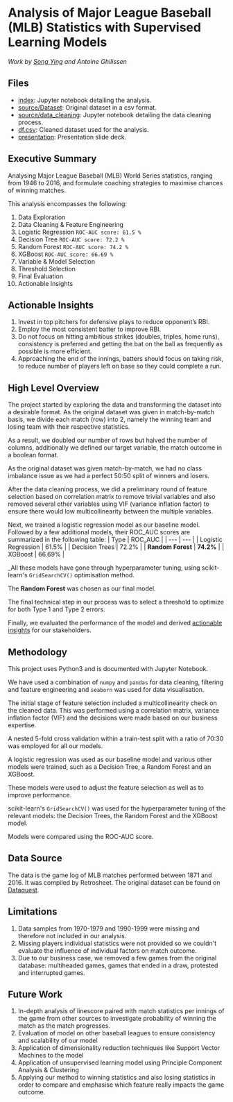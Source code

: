 # Analysis of Major League Baseball (MLB) Statistics with Supervised Learning Models
_Work by [Song Ying](https://github.com/songyingho) and Antoine Ghilissen_

## Files
* [index](./index.ipynb): Jupyter notebook detailing the analysis.
* [source/Dataset](./source/MLB-GameLogs-1871_2016.csv): Original dataset in a csv format.
* [source/data_cleaning](./source/data_cleaning.ipynb): Jupyter notebook detailing the data cleaning process.
* [df.csv](./df.csv): Cleaned dataset used for the analysis.
* [presentation](./presentation.pdf): Presentation slide deck.

## Executive Summary
Analysing Major League Baseball (MLB) World Series statistics, ranging from 1946 to 2016, and formulate coaching strategies to maximise chances of winning matches.

This analysis encompasses the following:
1. Data Exploration
2. Data Cleaning & Feature Engineering
2. Logistic Regression `ROC-AUC score: 61.5 %`
3. Decision Tree `ROC-AUC score: 72.2 %`
4. Random Forest `ROC-AUC score: 74.2 %`
5. XGBoost `ROC-AUC score: 66.69 %`
6. Variable & Model Selection
7. Threshold Selection
8. Final Evaluation
9. Actionable Insights

## Actionable Insights
1. Invest in top pitchers for defensive plays to reduce opponent’s RBI.
2. Employ the most consistent batter to improve RBI.
3. Do not focus on hitting ambitious strikes (doubles, triples, home runs), consistency is preferred and getting the bat on the ball as frequently as possible is more efficient.
4. Approaching the end of the innings, batters should focus on taking risk, to reduce number of players left on base so they could complete a run.

## High Level Overview
The project started by exploring the data and transforming the dataset into a desirable format. As the original dataset was given in match-by-match basis, we divide each match (row) into 2, namely the winning team and losing team with their respective statistics.

As a result, we doubled our number of rows but halved the number of columns, additionally we defined our target variable, the match outcome in a boolean format.

As the original dataset was given match-by-match, we had no class imbalance issue as we had a perfect 50:50 split of winners and losers.

After the data cleaning process, we did a preliminary round of feature selection based on correlation matrix to remove trivial variables and also removed several other variables using VIF (variance inflation factor) to ensure there would low multicollinearity between the multiple variables.

Next, we trained a logistic regression model as our baseline model. Followed by a few additional models, their ROC_AUC scores are summarized in the following table:
| Type | ROC_AUC |
| --- | --- |
| Logistic Regression | 61.5% |
| Decision Trees | 72.2% |
| **Random Forest** | **74.2%** |
| XGBoost | 66.69% |

_All these models have gone through hyperparameter tuning, using scikit-learn's `GridSearchCV()` optimisation method.

The **Random Forest** was chosen as our final model.

The final technical step in our process was to select a threshold to optimize for both Type 1 and Type 2 errors.

Finally, we evaluated the performance of the model and derived [actionable insights](#actionable-insights) for our stakeholders.

## Methodology
This project uses Python3 and is documented with Jupyter Notebook.

We have used a combination of `numpy` and `pandas` for data cleaning, filtering and feature engineering and `seaborn` was used for data visualisation.

The initial stage of feature selection included a multicollinearity check on the cleaned data. This was performed using a correlation matrix, variance inflation factor (VIF) and the decisions were made based on our business expertise.

A nested 5-fold cross validation within a train-test split with a ratio of 70:30 was employed for all our models.

A logistic regression was used as our baseline model and various other models were trained, such as a Decision Tree, a Random Forest and an XGBoost.

These models were used to adjust the feature selection as well as to improve performance.

scikit-learn's `GridSearchCV()` was used for the hyperparameter tuning of the relevant models: the Decision Trees, the Random Forest and the XGBoost model.

Models were compared using the ROC-AUC score.

## Data Source
The data is the game log of MLB matches performed between 1871 and 2016. It was compiled by Retrosheet. The original dataset can be found on [Dataquest](https://data.world/dataquest/mlb-game-logs).

## Limitations
1. Data samples from 1970-1979 and 1990-1999 were missing and therefore not included in our analysis.
2. Missing players individual statistics were not provided so we couldn't evaluate the influence of individual factors on match outcome.
3. Due to our business case, we removed a few games from the original database: multiheaded games, games that ended in a draw, protested and interrupted games.

## Future Work
1. In-depth analysis of linescore paired with match statistics per innings of the game from other sources to investigate probability of winning the match as the match progresses.
2. Evaluation of model on other baseball leagues to ensure consistency and scalability of our model
3. Application of dimensionality reduction techniques like Support Vector Machines to the model
4. Application of unsupervised learning model using Principle Component Analysis & Clustering
5. Applying our method to winning statistics and also losing statistics in order to compare and emphasise which feature really impacts the game outcome.